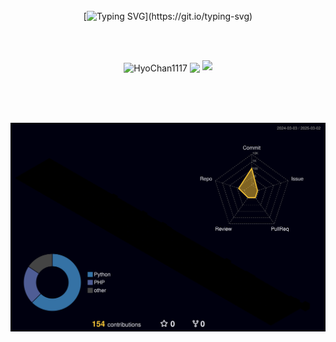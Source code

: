 <div align="center">
<br><br><br>

<!-- Don't just fork or copy it. Star it, please 🥺  -->

[![Typing SVG](https://readme-typing-svg.demolab.com?font=Permanent+Marker&size=47&duration=3500&pause=5000&color=72C843&vCenter=true&width=500&height=60&lines=Hi%F0%9F%91%8B%F0%9F%98%8A%2C+I'm+HyoChan!)](https://git.io/typing-svg)

<br><br>

<p>
  <img height="180em" align="center" src="https://github-readme-streak-stats.herokuapp.com/?user=HyoChan1117&" alt="HyoChan1117" />
  <img height="180em" align="center" src="https://github-readme-stats.vercel.app/api/top-langs/?username=HyoChan1117&layout=compact" />
  <img height="180em" src="https://github-readme-stats.vercel.app/api?username=HyoChan1117&show_icons=true&theme=gruvbox_light" />
</p>

<br><br><br>

![](./profile-3d-contrib/profile-night-rainbow.svg)
